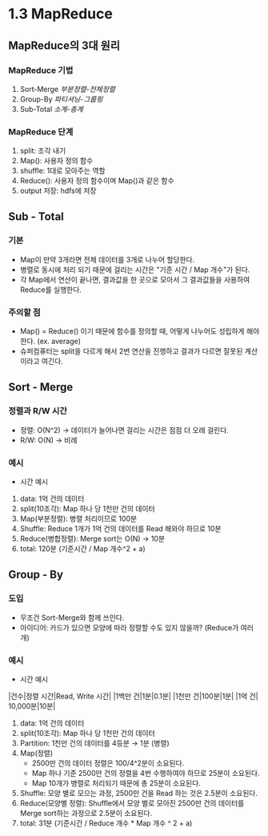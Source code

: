 # 1.3 MapReduce

## MapReduce의 3대 원리

### MapReduce 기법

1. Sort-Merge *부분정렬-전체정렬*
2. Group-By *파티셔닝-그룹핑*
3. Sub-Total *소계-총계*

### MapReduce 단계

1. split: 조각 내기
2. Map(): 사용자 정의 함수
3. shuffle: 1대로 모아주는 역할
4. Reduce(): 사용자 정의 함수이며 Map()과 같은 함수
5. output 저장: hdfs에 저장

## Sub - Total

### 기본

- Map이 만약 3개라면 전체 데이터를 3개로 나누어 할당한다.
- 병렬로 동시에 처리 되기 때문에 걸리는 시간은 "기준 시간 / Map 개수"가 된다.
- 각 Map에서 연산이 끝나면, 결과값을 한 곳으로 모아서 그 결과값들을 사용하여 Reduce를 실행한다.

### 주의할 점

- Map() = Reduce() 이기 때문에 함수를 정의할 때, 어떻게 나누어도 성립하게 해야 한다. (ex. average)
- 슈퍼컴퓨터는 split을 다르게 해서 2번 연산을 진행하고 결과가 다르면 잘못된 계산이라고 여긴다.

## Sort - Merge

### 정렬과 R/W 시간

- 정렬: O(N^2) → 데이터가 늘어나면 걸리는 시간은 점점 더 오래 걸린다.
- R/W: O(N) → 비례

### 예시

- 시간 예시
1. data: 1억 건의 데이터
2. split(10조각): Map 하나 당 1천만 건의 데이터
3. Map(부분정렬): 병렬 처리이므로 100분
4. Shuffle: Reduce 1개가 1억 건의 데이터를 Read 해와야 하므로 10분
5. Reduce(병합정렬): Merge sort는 O(N) → 10분
6. total: 120분 (기준시간 / Map 개수^2 + a)

## Group - By

### 도입

- 무조건 Sort-Merge와 함께 쓰인다.
- 아이디어: 카드가 있으면 모양에 따라 정렬할 수도 있지 않을까? (Reduce가 여러개)

### 예시

- 시간 예시

|건수|정렬 시간|Read, Write 시간|
|1백만 건|1분|0.1분|
|1천만 건|100분|1분|
|1억 건| 10,000분|10분|

1. data: 1억 건의 데이터
2. split(10조각): Map 하나 당 1천만 건의 데이터
3. Partition: 1천만 건의 데이터를 4등분 → 1분 (병렬)
4. Map(정렬)
    - 2500만 건의 데이터 정렬은 100/4^2분이 소요된다.
    - Map 하나 기준 2500만 건의 정렬을 4번 수행하여야 하므로 25분이 소요된다.
    - Map 10개가 병렬로 처리되기 때문에 총 25분이 소요된다.
5. Shuffle: 모양 별로 모으는 과정, 2500만 건을 Read 하는 것은 2.5분이 소요된다.
6. Reduce(모양별 정렬): Shuffle에서 모양 별로 모아진 2500만 건의 데이터를 Merge sort하는 과정으로 2.5분이 소요된다.
7. total: 31분 (기준시간 / Reduce 개수 * Map 개수 ^ 2 + a)
